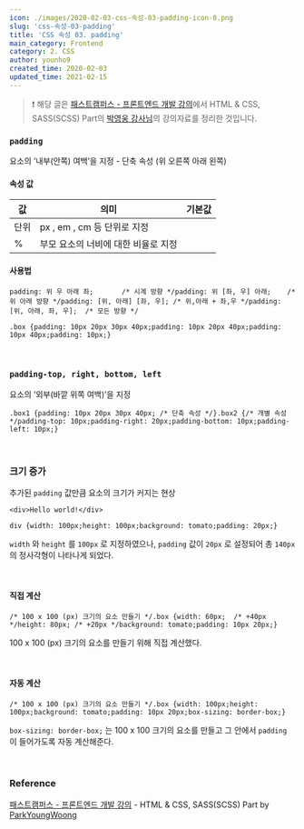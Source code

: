 ```yaml
---
icon: ./images/2020-02-03-css-속성-03-padding-icon-0.png
slug: 'css-속성-03-padding'
title: 'CSS 속성 03. padding'
main_category: Frontend
category: 2. CSS
author: younho9
created_time: 2020-02-03
updated_time: 2021-02-15
---
```


> ❗️ 해당 글은 [패스트캠퍼스 - 프론트엔드 개발 강의](https://www.fastcampus.co.kr/dev_online_react/)에서 HTML & CSS, SASS(SCSS) Part의 [박영웅 강사님](https://github.com/ParkYoungWoong)의 강의자료를 정리한 것입니다.

### `padding`

요소의 ’내부(안쪽) 여백’을 지정 - 단축 속성 (위 오른쪽 아래 왼쪽)

#### 속성 값

| 값   | 의미                                | 기본값 |
| ---- | ----------------------------------- | ------ |
| 단위 | px , em , cm 등 단위로 지정         |        |
| %    | 부모 요소의 너비에 대한 비율로 지정 |        |

#### 사용법

```plain text
padding: 위 우 아래 좌;       /* 시계 방향 */padding: 위 [좌, 우] 아래;    /* 위 아래 방향 */padding: [위, 아래] [좌, 우]; /* 위,아래 + 좌,우 */padding: [위, 아래, 좌, 우];  /* 모든 방향 */
```

```plain text
.box {padding: 10px 20px 30px 40px;padding: 10px 20px 40px;padding: 10px 40px;padding: 10px;}
```

<br />

### `padding-top, right, bottom, left`

요소의 ’외부(바깥 위쪽 여백)’을 지정

```plain text
.box1 {padding: 10px 20px 30px 40px; /* 단축 속성 */}.box2 {/* 개별 속성 */padding-top: 10px;padding-right: 20px;padding-bottom: 10px;padding-left: 10px;}
```

<br />

### 크기 증가

추가된 `padding` 값만큼 요소의 크기가 커지는 현상

```plain text
<div>Hello world!</div>
```

```plain text
div {width: 100px;height: 100px;background: tomato;padding: 20px;}
```

`width` 와 `height` 를 `100px` 로 지정하였으나, `padding` 값이 `20px` 로 설정되어 총 `140px` 의 정사각형이 나타나게 되었다.

<br />

#### 직접 계산

```plain text
/* 100 x 100 (px) 크기의 요소 만들기 */.box {width: 60px;  /* +40px */height: 80px; /* +20px */background: tomato;padding: 10px 20px;}
```

100 x 100 (px) 크기의 요소를 만들기 위해 직접 계산했다.

<br />

#### 자동 계산

```plain text
/* 100 x 100 (px) 크기의 요소 만들기 */.box {width: 100px;height: 100px;background: tomato;padding: 10px 20px;box-sizing: border-box;}
```

`box-sizing: border-box;` 는 100 x 100 크기의 요소를 만들고 그 안에서 `padding` 이 들어가도록 자동 계산해준다.

<br />

### Reference

[패스트캠퍼스 - 프론트엔드 개발 강의](https://www.fastcampus.co.kr/dev_online_react/) - HTML & CSS, SASS(SCSS) Part by [ParkYoungWoong](https://github.com/ParkYoungWoong)
